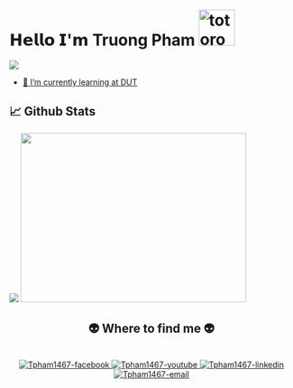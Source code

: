 # 𝗛𝗲𝗹𝗹𝗼 𝗜'𝗺 Truong Pham   <img src="https://emoji.gg/assets/emoji/9085-totoro.png" width="64px" height="64px" alt="totoro">
<a href=https://www.linkedin.com/in/ph%E1%BA%A1m-tr%C6%B0%E1%BB%9Fng-512663211/> <img src="https://img.shields.io/badge/-LinkedIn-0e76a8?style=plastic&logo=linkedIn">

- 🌱 I’m currently learning at <a href="http://dut.udn.vn/">DUT</a>
## 📈 Github Stats

<div>
<img src="https://github-readme-stats.vercel.app/api?username=tpham1467&theme=tokyonight&show_icons=true&count_private=true" >
<img src="https://github-readme-stats.vercel.app/api/top-langs/?username=tpham1467&theme=tokyonight&layout=compact&langs_count=6" width="400px" height="300px">
</div>

<h2 align="center">👽 Where to find me 👽</h2>
<br>
<!-- https://icons8.com -->
<div align="center">
  <a href="https://www.facebook.com/profile.php?id=100011222585785" target="blank">
    <img src="https://img.icons8.com/bubbles/100/000000/facebook-new.png" alt="Tpham1467-facebook" />
  </a>
  <a href="https://www.youtube.com/channel/UCBrvqMAgY-TJBRJyAE4IMjA" target="blank">
    <img src="https://img.icons8.com/bubbles/100/000000/youtube-squared.png" alt="Tpham1467-youtube" />
  </a>
  <a href="https://www.linkedin.com/in/ph%E1%BA%A1m-tr%C6%B0%E1%BB%9Fng-512663211/" target="blank">
    <img src="https://img.icons8.com/bubbles/100/000000/linkedin.png" alt="Tpham1467-linkedin" />
  </a>
  <a href="mailto:tpham1467@gmail.com" target="top">
    <img src="https://img.icons8.com/bubbles/100/000000/apple-mail.png" alt="Tpham1467-email" />
  </a>
</div>
